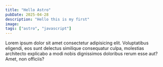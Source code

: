 ```yaml
---
title: "Hello Astro"
pubDate: 2025-04-28
description: "Hello this is my first"
image:
tags: ["astro", "javascript"]
---
```


Lorem ipsum dolor sit amet consectetur adipisicing elit. Voluptatibus eligendi, eos sunt delectus similique consequatur culpa, molestias architecto explicabo a modi nobis dignissimos doloribus rerum esse aut? Amet, non officiis?